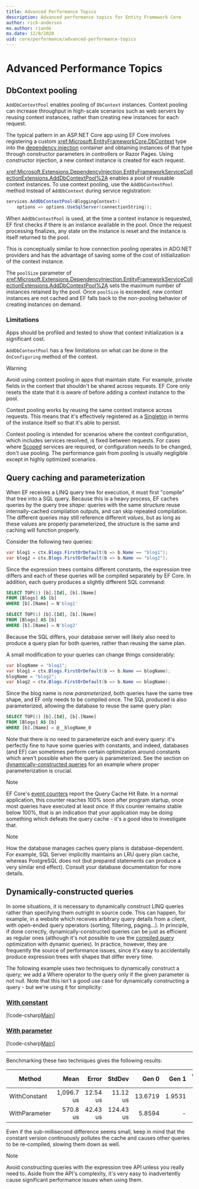 ```yaml
---
title: Advanced Performance Topics
description: Advanced performance topics for Entity Framework Core
author: rick-anderson
ms.author: riande
ms.date: 12/9/2020
uid: core/performance/advanced-performance-topics
---
```

# Advanced Performance Topics

## DbContext pooling

`AddDbContextPool` enables pooling of `DbContext` instances. Context pooling can increase throughput in high-scale scenarios such as web servers by reusing context instances, rather than creating new instances for each request.

The typical pattern in an ASP.NET Core app using EF Core involves registering a custom <xref:Microsoft.EntityFrameworkCore.DbContext> type into the [dependency injection](/aspnet/core/fundamentals/dependency-injection) container and obtaining instances of that type through constructor parameters in controllers or Razor Pages. Using constructor injection, a new context instance is created for each request.

<xref:Microsoft.Extensions.DependencyInjection.EntityFrameworkServiceCollectionExtensions.AddDbContextPool%2A> enables a pool of reusable context instances. To use context pooling, use the `AddDbContextPool` method instead of `AddDbContext` during service registration:

```csharp
services.AddDbContextPool<BloggingContext>(
    options => options.UseSqlServer(connectionString));
```

When `AddDbContextPool` is used, at the time a context instance is requested, EF first checks if there is an instance available in the pool. Once the request processing finalizes, any state on the instance is reset and the instance is itself returned to the pool.

This is conceptually similar to how connection pooling operates in ADO.NET providers and has the advantage of saving some of the cost of initialization of the context instance.

The `poolSize` parameter of <xref:Microsoft.Extensions.DependencyInjection.EntityFrameworkServiceCollectionExtensions.AddDbContextPool%2A> sets the maximum number of instances retained by the pool. Once `poolSize` is exceeded, new context instances are not cached and  EF falls back to the non-pooling behavior of creating instances on demand.

### Limitations

Apps should be profiled and tested to show that context initialization is a significant cost.

`AddDbContextPool` has a few limitations on what can be done in the `OnConfiguring` method of the context.

> [!WARNING]
> Avoid using context pooling in apps that maintain state. For example, private fields in the context that shouldn't be shared across requests. EF Core only resets the state that it is aware of before adding a context instance to the pool.

Context pooling works by reusing the same context instance across requests. This means that it's effectively registered as a [Singleton](/aspnet/core/fundamentals/dependency-injection#service-lifetimes) in terms of the instance itself so that it's able to persist.

Context pooling is intended for scenarios where the context configuration, which includes services resolved, is fixed between requests. For cases where [Scoped](/aspnet/core/fundamentals/dependency-injection#service-lifetimes) services are required, or configuration needs to be changed, don't use pooling. The performance gain from pooling is usually negligible except in highly optimized scenarios.

## Query caching and parameterization

When EF receives a LINQ query tree for execution, it must first "compile" that tree into a SQL query. Because this is a heavy process, EF caches queries by the query tree *shape*: queries with the same structure reuse internally-cached compilation outputs, and can skip repeated compilation. The different queries may still reference different *values*, but as long as these values are properly parameterized, the structure is the same and caching will function properly.

Consider the following two queries:

```csharp
var blog1 = ctx.Blogs.FirstOrDefault(b => b.Name == "blog1");
var blog2 = ctx.Blogs.FirstOrDefault(b => b.Name == "blog2");
```

Since the expression trees contains different constants, the expression tree differs and each of these queries will be compiled separately by EF Core. In addition, each query produces a slightly different SQL command:

```sql
SELECT TOP(1) [b].[Id], [b].[Name]
FROM [Blogs] AS [b]
WHERE [b].[Name] = N'blog1'

SELECT TOP(1) [b].[Id], [b].[Name]
FROM [Blogs] AS [b]
WHERE [b].[Name] = N'blog2'
```

Because the SQL differs, your database server will likely also need to produce a query plan for both queries, rather than reusing the same plan.

A small modification to your queries can change things considerably:

```csharp
var blogName = "blog1";
var blog1 = ctx.Blogs.FirstOrDefault(b => b.Name == blogName);
blogName = "blog2";
var blog2 = ctx.Blogs.FirstOrDefault(b => b.Name == blogName);
```

Since the blog name is now *parameterized*, both queries have the same tree shape, and EF only needs to be compiled once. The SQL produced is also parameterized, allowing the database to reuse the same query plan:

```sql
SELECT TOP(1) [b].[Id], [b].[Name]
FROM [Blogs] AS [b]
WHERE [b].[Name] = @__blogName_0
```

Note that there is no need to parameterize each and every query: it's perfectly fine to have some queries with constants, and indeed, databases (and EF) can sometimes perform certain optimization around constants which aren't possible when the query is parameterized. See the section on [dynamically-constructed queries](#dynamically-constructed-queries) for an example where proper parameterization is crucial.

> [!NOTE]
> EF Core's [event counters](xref:core/logging-events-diagnostics/event-counters) report the Query Cache Hit Rate. In a normal application, this counter reaches 100% soon after program startup, once most queries have executed at least once. If this counter remains stable below 100%, that is an indication that your application may be doing something which defeats the query cache - it's a good idea to investigate that.

> [!NOTE]
> How the database manages caches query plans is database-dependent. For example, SQL Server implicitly maintains an LRU query plan cache, whereas PostgreSQL does not (but prepared statements can produce a very similar end effect). Consult your database documentation for more details.

## Dynamically-constructed queries

In some situations, it is necessary to dynamically construct LINQ queries rather than specifying them outright in source code. This can happen, for example, in a website which receives arbitrary query details from a client, with open-ended query operators (sorting, filtering, paging...). In principle, if done correctly, dynamically-constructed queries can be just as efficient as regular ones (although it's not possible to use the [compiled query]() optimization with dynamic queries). In practice, however, they are frequently the source of performance issues, since it's easy to accidentally produce expression trees with shapes that differ every time.

The following example uses two techniques to dynamically construct a query; we add a Where operator to the query only if the given parameter is not null. Note that this isn't a good use case for dynamically constructing a query - but we're using it for simplicity:

### [With constant](#tab/with-constant)

[!code-csharp[Main](../../../samples/core/Benchmarks/DynamicallyConstructedQueries.cs?name=WithConstant&highlight=14-24)]

### [With parameter](#tab/with-parameter)

[!code-csharp[Main](../../../samples/core/Benchmarks/DynamicallyConstructedQueries.cs?name=WithParameter&highlight=14)]

***

Benchmarking these two techniques gives the following results:

|        Method |       Mean |    Error |    StdDev |   Gen 0 |  Gen 1 | Gen 2 | Allocated |
|-------------- |-----------:|---------:|----------:|--------:|-------:|------:|----------:|
|  WithConstant | 1,096.7 us | 12.54 us |  11.12 us | 13.6719 | 1.9531 |     - |  83.91 KB |
| WithParameter |   570.8 us | 42.43 us | 124.43 us |  5.8594 |      - |     - |  37.16 KB |

Even if the sub-millisecond difference seems small, keep in mind that the constant version continuously pollutes the cache and causes other queries to be re-compiled, slowing them down as well.

> [!NOTE]
> Avoid constructing queries with the expression tree API unless you really need to. Aside from the API's complexity, it's very easy to inadvertently cause significant performance issues when using them.
